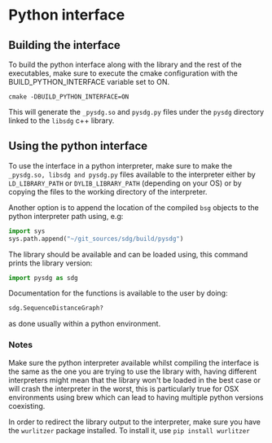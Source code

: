 # Python interface

## Building the interface
To build the python interface along with the library and the rest of the executables,
make sure to execute the cmake configuration with the BUILD_PYTHON_INTERFACE variable set to ON.

`cmake -DBUILD_PYTHON_INTERFACE=ON`

This will generate the `_pysdg.so` and `pysdg.py` files under the `pysdg` directory linked to the `libsdg` c++ library.

## Using the python interface

To use the interface in a python interpreter, make sure to make the `_pysdg.so, libsdg and pysdg.py`  files
available to the interpreter either by `LD_LIBRARY_PATH` or `DYLIB_LIBRARY_PATH` (depending on your OS) or
by copying the files to the working directory of the interpreter.

Another option is to append the location of the compiled `bsg` objects to the python interpreter path using, e.g:

```python
import sys
sys.path.append("~/git_sources/sdg/build/pysdg")
```

The library should be available and can be loaded using, this command prints the library version:

```python
import pysdg as sdg
```

Documentation for the functions is available to the user by doing:

```python
sdg.SequenceDistanceGraph?
```

as done usually within a python environment.

### Notes
Make sure the python interpreter available whilst compiling the interface is the same
as the one you are trying to use the library with, having different interpreters might
mean that the library won't be loaded in the best case or will crash the 
interpreter in the worst, this is particularly true for OSX environments using brew
which can lead to having multiple python versions coexisting.

In order to redirect the library output to the interpreter, make sure you have the 
`wurlitzer` package installed. To install it, use `pip install wurlitzer`